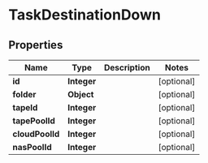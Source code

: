 
# TaskDestinationDown

## Properties
Name | Type | Description | Notes
------------ | ------------- | ------------- | -------------
**id** | **Integer** |  |  [optional]
**folder** | **Object** |  |  [optional]
**tapeId** | **Integer** |  |  [optional]
**tapePoolId** | **Integer** |  |  [optional]
**cloudPoolId** | **Integer** |  |  [optional]
**nasPoolId** | **Integer** |  |  [optional]



